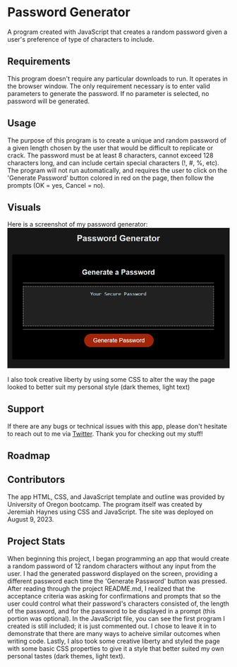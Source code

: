 # Password Generator

A program created with JavaScript that creates a random password given a user's preference of type of characters to include.


## Requirements

This program doesn't require any particular downloads to run. It operates in the browser window. The only requirement necessary is to enter valid parameters to generate the password. If no parameter is selected, no password will be generated.


## Usage

The purpose of this program is to create a unique and random password of a given length chosen by the user that would be difficult to replicate or crack. The password must be at least 8 characters, cannot exceed 128 characters long, and can include certain special characters (!, #, %, etc). The program will not run automatically, and requires the user to click on the 'Generate Password' button colored in red on the page, then follow the prompts (OK = yes, Cancel = no).


## Visuals

Here is a screenshot of my password generator:
![Password Generator App](/assets/images/pword-ss.png?raw-true)

I also took creative liberty by using some CSS to alter the way the page looked to better suit my personal style (dark themes, light text)

## Support

If there are any bugs or technical issues with this app, please don't hesitate to reach out to me via [Twitter](www.twitter.com/JeremiahHa61117). Thank you for checking out my stuff!


## Roadmap

## Contributors

The app HTML, CSS, and JavaScript template and outline was provided by University of Oregon bootcamp. The program itself was created by Jeremiah Haynes using CSS and JavaScript.
The site was deployed on August 9, 2023.


## Project Stats

When beginning this project, I began programming an app that would create a random password of 12 random characters without any input from the user. I had the generated password displayed on the screen, providing a different password each time the 'Generate Password' button was pressed. After reading through the project README.md, I realized that the acceptance criteria was asking for confirmations and prompts that so the user could control what their password's characters consisted of, the length of the password, and for the password to be displayed in a prompt (this portion was optional). In the JavaScript file, you can see the first program I created is still included; it is just commented out. I chose to leave it in to demonstrate that there are many ways to acheive similar outcomes when writing code. Lastly, I also took some creative liberty and styled the page with some basic CSS properties to give it a style that better suited my own personal tastes (dark themes, light text). 



